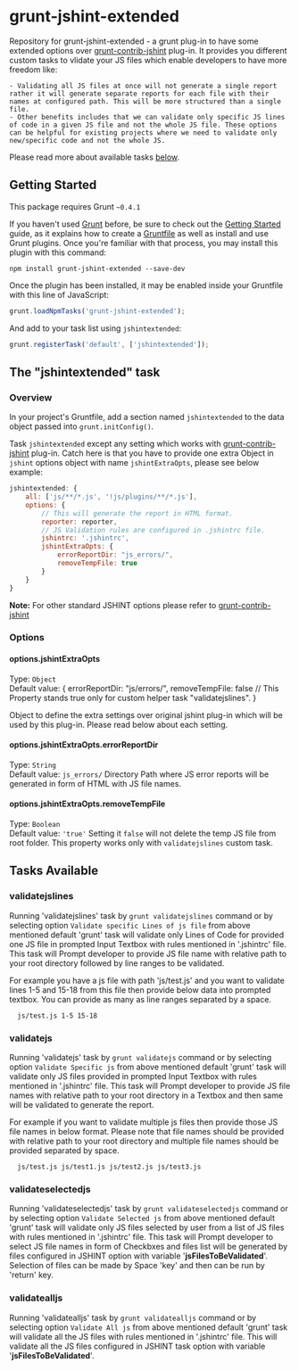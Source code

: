 # grunt-jshint-extended
Repository for grunt-jshint-extended - a grunt plug-in to have some extended options over [grunt-contrib-jshint](https://github.com/gruntjs/grunt-contrib-jshint) plug-in. It provides you different custom tasks to vlidate your JS files which enable developers to have more freedom like:

	- Validating all JS files at once will not generate a single report rather it will generate separate reports for each file with their names at configured path. This will be more structured than a single file.
	- Other benefits includes that we can validate only specific JS lines of code in a given JS file and not the whole JS file. These options can be helpful for existing projects where we need to validate only new/specific code and not the whole JS.

Please read more about available tasks <a href = "#user-content-tasks" >below</a>.
	
## Getting Started
This package requires Grunt `~0.4.1`

If you haven't used [Grunt](http://gruntjs.com/) before, be sure to check out the [Getting Started](http://gruntjs.com/getting-started) guide, as it explains how to create a [Gruntfile](http://gruntjs.com/sample-gruntfile) as well as install and use Grunt plugins. Once you're familiar with that process, you may install this plugin with this command:

```shell
npm install grunt-jshint-extended --save-dev
```

Once the plugin has been installed, it may be enabled inside your Gruntfile with this line of JavaScript:

```js
grunt.loadNpmTasks('grunt-jshint-extended');
```

And add to your task list using `jshintextended`:

```js
grunt.registerTask('default', ['jshintextended']);
```

## The "jshintextended" task

### Overview
In your project's Gruntfile, add a section named `jshintextended` to the data object passed into `grunt.initConfig()`.

Task `jshintextended` except any setting which works with [grunt-contrib-jshint](https://github.com/gruntjs/grunt-contrib-jshint) plug-in. Catch here is that you have to provide one extra Object in `jshint` options object with name `jshintExtraOpts`, please see below example:

```js
jshintextended: {
    all: ['js/**/*.js', '!js/plugins/**/*.js'],
    options: {
        // This will generate the report in HTML format.
        reporter: reporter,
        // JS Validation rules are configured in .jshintrc file.
        jshintrc: '.jshintrc',
        jshintExtraOpts: {
            errorReportDir: "js_errors/",
            removeTempFile: true
        }
    }
}
```
<b>Note:</b> For other standard JSHINT options please refer to [grunt-contrib-jshint](https://github.com/gruntjs/grunt-contrib-jshint)

### Options

#### options.jshintExtraOpts
Type: `Object` <br/>
Default value: {
	errorReportDir: "js/errors/",
    removeTempFile: false // This Property stands true only for custom helper task "validatejslines".
}

Object to define the extra settings over original jshint plug-in which will be used by this plug-in. Please read below about each setting.

#### options.jshintExtraOpts.errorReportDir
Type: `String` <br/>
Default value: `js_errors/`
Directory Path where JS error reports will be generated in form of HTML with JS file names.

#### options.jshintExtraOpts.removeTempFile
Type: `Boolean` <br/>
Default value: `'true'`
Setting it `false` will not delete the temp JS file from root folder. This property works only with `validatejslines` custom task.

## <div>Tasks Available</div>

### validatejslines
Running 'validatejslines' task by `grunt validatejslines` command or by selecting option `Validate specific Lines of js file` from above mentioned default 'grunt' task will validate only Lines of Code for provided one JS file in prompted Input Textbox with rules mentioned in '.jshintrc' file. This task will Prompt developer to provide JS file name with relative path to your root directory followed by line ranges to be validated.

For example you have a js file with path 'js/test.js' and you want to validate lines 1-5 and 15-18 from this file then provide below data into prompted textbox. You can provide as many as line ranges separated by a space.

```shell
  js/test.js 1-5 15-18
```


### validatejs
Running 'validatejs' task by `grunt validatejs` command or by selecting option `Validate Specific js` from above mentioned default 'grunt' task will validate only JS files provided in prompted Input Textbox with rules mentioned in '.jshintrc' file. This task will Prompt developer to provide JS file names with relative path to your root directory in a Textbox and then same will be validated to generate the report.

For example if you want to validate multiple js files then provide those JS file names in below format. Please note that file names should be provided with relative path to your root directory and multiple file names should be provided separated by space.

```shell
  js/test.js js/test1.js js/test2.js js/test3.js
```


### validateselectedjs
Running 'validateselectedjs' task by `grunt validateselectedjs` command or by selecting option `Validate Selected js` from above mentioned default 'grunt' task will validate only JS files selected by user from a list of JS files with rules mentioned in '.jshintrc' file. This task will Prompt developer to select JS file names in form of Checkbxes and files list will be generated by files configured in JSHINT option with variable '<b>jsFilesToBeValidated</b>'. Selection of files can be made by Space 'key' and then can be run by 'return' key.


### validatealljs
Running 'validatealljs' task by `grunt validatealljs` command or by selecting option `Validate All js` from above mentioned default 'grunt' task will validate all the JS files with rules mentioned in '.jshintrc' file. This will validate all the JS files configured in JSHINT task option with variable '<b>jsFilesToBeValidated</b>'.
